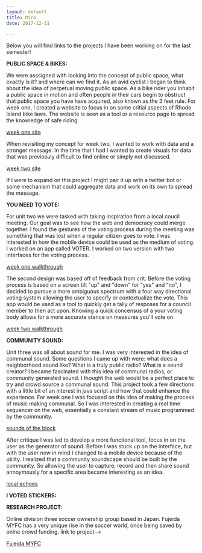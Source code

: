 ```yaml
---
layout: default
title: Miro 
date: 2017-12-11

---
```


Below you will find links to the projects I have been working on for the last semester!

**PUBLIC SPACE & BIKES:**

We were asssigned with looking into the concept of public space, what exactly is it? and where can we find it. As an avid cyclist I began to think about the idea of perpetual moving public space. As a bike rider you inhabit a public space in motion and often people in their cars begin to obstruct that public space you have have acquired, also known as the 3 feet rule. For week one, I created a website to focus in on some critial aspects of Rhode Island bike laws. The website is seen as a tool or a resource page to spread the knowledge of safe riding. 

[week one site](/MiroProjects/BIKELAWS/websiteone/index.html)

When revisiting my concept for week two, I wanted to work with data and a stronger message. In the time that I had I wanted to create visuals for data that was previosuly difficult to find online or simply not discussed. 

[week two site](/MiroProjects/BIKEINFOGRAPHICS/api/final.html)

If I were to expand on this project I might pair it up with a twitter bot or some mechanism that could aggregate data and work on its own to spread the message.

**YOU NEED TO VOTE:**

For unit two we were tasked with taking inspiration from a local coucil meeting. Our goal was to see how the web and democracy could merge together. I found the gestures of the voting process during the meeting was something that was lost when a regular citizen goes to vote. I was interested in how the mobile device could be used as the medium of voting. I worked on an app called VOTER. I worked on two version with two interfaces for the voting process.

[week one walkthrough](https://drive.google.com/file/d/1NH3x7JVpJ1lu0uaT_-D15rpiYDcyF4Fd/view?usp=sharing)

The second design was based off of feedback from crit. Before the voting process is based on a screen tilt "up" and "down" for "yes" and "no", I decided to pursue a more ambiguous spectrum with a four way directional voting system allowing the user to specify or contextualize the vote. This app would be used as a tool to quickly get a tally of resposes for a council member to then act upon. Knowing a quick concensus of a your voting body allows for a more accurate stance on measures you'll vote on.

[week two walkthrough](https://drive.google.com/file/d/1K9ZLsMFmc0C2Lm_wKMQryG5g-or-QbzP/view?usp=sharing)

**COMMUNITY SOUND:**

Unit three was all about sound for me. I was very interested in the idea of communal sound. Some questions I came up with were: what does a neighborhood sound like? What is a truly public radio? What is a sound creator? I became fascinated with this idea of communal radios, or community generated sound. I thought the web would be a perfect place to try and crowd source a communal sound. This project took a few directions with a little bit of an interest in java script and how that could enhance the experience. For week one I was focused on this idea of making the process of music making communal. So I was interested in creating a real time sequencer on the web, essentially a constant stream of music programmed by the community. 

[sounds of the block](https://drive.google.com/file/d/1SAIFnGiXlBcemHJKpATMYnXhSGcHg1Ge/view?usp=sharing)

After critique I was led to develop a more functional tool, focus in on the user as the generator of sound. Before I was stuck up on the interface, but with the user now in mind I changed to a mobile device because of the utility. I realized that a community soundscape should be built by the community. So allowing the user to capture, record and then share sound annoymously for a specific area became interesting as an idea.

[local echoes](https://drive.google.com/file/d/1RNdt3NRvQ-puqo3vCvgA4ovrgwg1Biaq/view?usp=sharing)

**I VOTED STICKERS:**



**RESEARCH PROJECT:**

Online division three soccer ownership group based in Japan. Fujeida MYFC has a very unique rise in the soccer world, once being saved by onlne crowd funding. link to project-->

[Fujeida MYFC](/MiroProjects/FMYFC/myfc.html)


